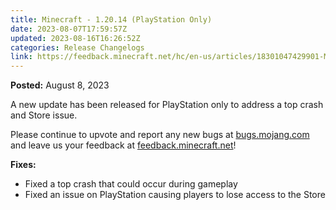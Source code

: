 ```yaml
---
title: Minecraft - 1.20.14 (PlayStation Only)
date: 2023-08-07T17:59:57Z
updated: 2023-08-16T16:26:52Z
categories: Release Changelogs
link: https://feedback.minecraft.net/hc/en-us/articles/18301047429901-Minecraft-1-20-14-PlayStation-Only
---
```


**Posted:** August 8, 2023

A new update has been released for PlayStation only to address a top crash and Store issue.

Please continue to upvote and report any new bugs at [bugs.mojang.com](https://bugs.mojang.com/) and leave us your feedback at [feedback.minecraft.net](https://feedback.minecraft.net/)!  
  

**Fixes:**

- Fixed a top crash that could occur during gameplay
- Fixed an issue on PlayStation causing players to lose access to the Store
